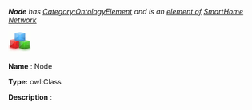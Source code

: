 ___Node__ 
 has
 [Category:OntologyElement](../../Category/OntologyElement "Category:OntologyElement") 
 and is an
 [element of](../../Property/ElementOf "Property:ElementOf") 
[SmartHome Network](../../Submissions/SmartHome_Network "Submissions:SmartHome Network")_




  





[![Class](../public/images/thumb/2/27/Class.gif/45px-Class.gif)](../../Image/Class.gif "Class")


__Name__ 
 : Node
 



__Type:__ 
 owl:Class
 



__Description__ 
 :